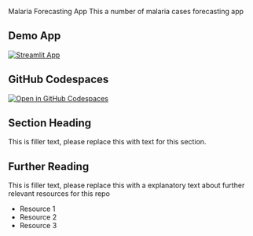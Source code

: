 Malaria Forecasting App
This a number of malaria cases forecasting app

## Demo App

[![Streamlit App](https://static.streamlit.io/badges/streamlit_badge_black_white.svg)](https://Fm.streamlit.app/)

## GitHub Codespaces

[![Open in GitHub Codespaces](https://github.com/codespaces/badge.svg)](https://codespaces.new/streamlit/app-starter-kit?quickstart=1)

## Section Heading

This is filler text, please replace this with text for this section.

## Further Reading

This is filler text, please replace this with a explanatory text about further relevant resources for this repo
- Resource 1
- Resource 2
- Resource 3
